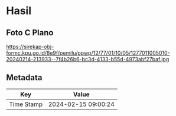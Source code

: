 # Hasil

## Foto C Plano

https://sirekap-obj-formc.kpu.go.id/8e9f/pemilu/ppwp/12/77/01/10/05/1277011005010-20240214-213933--7f4b26b6-bc3d-4133-b55d-4973abf27baf.jpg


## Metadata

| Key        | Value               |
| ---------- | ------------------- |
| Time Stamp | 2024-02-15 09:00:24 |



